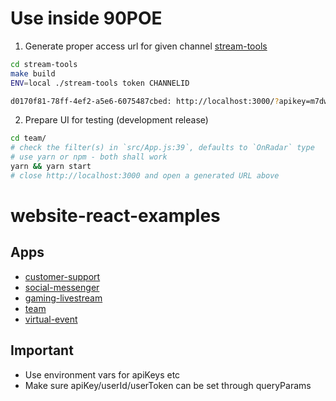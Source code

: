 # Use inside 90POE

1. Generate proper access url for given channel [stream-tools](https://github.com/90poe/chat-monorepo/tree/master/stream-tools)

```bash
cd stream-tools
make build
ENV=local ./stream-tools token CHANNELID

d0170f81-78ff-4ef2-a5e6-6075487cbed: http://localhost:3000/?apikey=m7dwyc5hqjwf&user=d0170f81-78ff-4ef2-a5e6-6075487cbed3&user_token=eyJhbGciOiJIUzI1NiIsInR5cCI6IkpXVCJ9.eyJpYXQiOjE2MzY5NzYzNjAsInVzZXJfaWQiOiJkMDE3MGY4MS03OGZmLTRlZjItYTVlNi02MDc1NDg3Y2JlZDMifQ.CzS2EhQ-qvcp3blstRezyOTy-itRNpXufxpl-aflGLg&channelId=CHANNELID
```

2. Prepare UI for testing (development release)

```bash
cd team/
# check the filter(s) in `src/App.js:39`, defaults to `OnRadar` type
# use yarn or npm - both shall work
yarn && yarn start
# close http://localhost:3000 and open a generated URL above
```

# website-react-examples

## Apps

- [customer-support](https://getstream.github.io/website-react-examples/customer-support/)
- [social-messenger](https://getstream.github.io/website-react-examples/social-messenger/)
- [gaming-livestream](https://getstream.github.io/website-react-examples/gaming-livestream/)
- [team](https://getstream.github.io/website-react-examples/team/)
- [virtual-event](https://getstream.github.io/website-react-examples/virtual-event/)

## Important

- Use environment vars for apiKeys etc
- Make sure apiKey/userId/userToken can be set through queryParams
